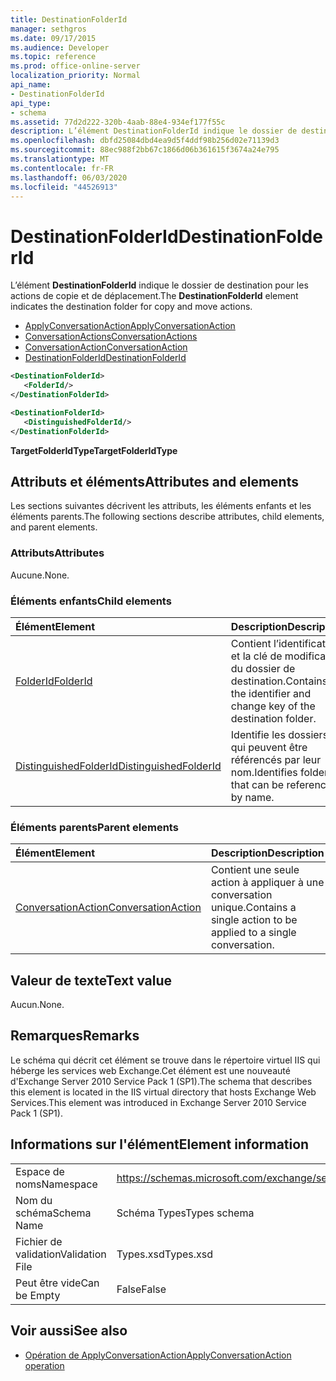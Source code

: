 ```yaml
---
title: DestinationFolderId
manager: sethgros
ms.date: 09/17/2015
ms.audience: Developer
ms.topic: reference
ms.prod: office-online-server
localization_priority: Normal
api_name:
- DestinationFolderId
api_type:
- schema
ms.assetid: 77d2d222-320b-4aab-88e4-934ef177f55c
description: L’élément DestinationFolderId indique le dossier de destination pour les actions de copie et de déplacement.
ms.openlocfilehash: dbfd25084dbd4ea9d5f4ddf98b256d02e71139d3
ms.sourcegitcommit: 88ec988f2bb67c1866d06b361615f3674a24e795
ms.translationtype: MT
ms.contentlocale: fr-FR
ms.lasthandoff: 06/03/2020
ms.locfileid: "44526913"
---
```

# <a name="destinationfolderid"></a><span data-ttu-id="c02e1-103">DestinationFolderId</span><span class="sxs-lookup"><span data-stu-id="c02e1-103">DestinationFolderId</span></span>

<span data-ttu-id="c02e1-104">L’élément **DestinationFolderId** indique le dossier de destination pour les actions de copie et de déplacement.</span><span class="sxs-lookup"><span data-stu-id="c02e1-104">The **DestinationFolderId** element indicates the destination folder for copy and move actions.</span></span> 
  
- [<span data-ttu-id="c02e1-105">ApplyConversationAction</span><span class="sxs-lookup"><span data-stu-id="c02e1-105">ApplyConversationAction</span></span>](applyconversationaction.md)  
- [<span data-ttu-id="c02e1-106">ConversationActions</span><span class="sxs-lookup"><span data-stu-id="c02e1-106">ConversationActions</span></span>](conversationactions.md) 
- [<span data-ttu-id="c02e1-107">ConversationAction</span><span class="sxs-lookup"><span data-stu-id="c02e1-107">ConversationAction</span></span>](conversationaction.md)  
- [<span data-ttu-id="c02e1-108">DestinationFolderId</span><span class="sxs-lookup"><span data-stu-id="c02e1-108">DestinationFolderId</span></span>](destinationfolderid.md)
  
```XML
<DestinationFolderId>
   <FolderId/>
</DestinationFolderId>
```

```XML
<DestinationFolderId>
   <DistinguishedFolderId/>
</DestinationFolderId>
```

<span data-ttu-id="c02e1-109">**TargetFolderIdType**</span><span class="sxs-lookup"><span data-stu-id="c02e1-109">**TargetFolderIdType**</span></span>

## <a name="attributes-and-elements"></a><span data-ttu-id="c02e1-110">Attributs et éléments</span><span class="sxs-lookup"><span data-stu-id="c02e1-110">Attributes and elements</span></span>

<span data-ttu-id="c02e1-111">Les sections suivantes décrivent les attributs, les éléments enfants et les éléments parents.</span><span class="sxs-lookup"><span data-stu-id="c02e1-111">The following sections describe attributes, child elements, and parent elements.</span></span>
  
### <a name="attributes"></a><span data-ttu-id="c02e1-112">Attributs</span><span class="sxs-lookup"><span data-stu-id="c02e1-112">Attributes</span></span>

<span data-ttu-id="c02e1-113">Aucune.</span><span class="sxs-lookup"><span data-stu-id="c02e1-113">None.</span></span>
  
### <a name="child-elements"></a><span data-ttu-id="c02e1-114">Éléments enfants</span><span class="sxs-lookup"><span data-stu-id="c02e1-114">Child elements</span></span>

|<span data-ttu-id="c02e1-115">**Élément**</span><span class="sxs-lookup"><span data-stu-id="c02e1-115">**Element**</span></span>|<span data-ttu-id="c02e1-116">**Description**</span><span class="sxs-lookup"><span data-stu-id="c02e1-116">**Description**</span></span>|
|:-----|:-----|
|[<span data-ttu-id="c02e1-117">FolderId</span><span class="sxs-lookup"><span data-stu-id="c02e1-117">FolderId</span></span>](folderid.md) <br/> |<span data-ttu-id="c02e1-118">Contient l’identificateur et la clé de modification du dossier de destination.</span><span class="sxs-lookup"><span data-stu-id="c02e1-118">Contains the identifier and change key of the destination folder.</span></span>  <br/> |
|[<span data-ttu-id="c02e1-119">DistinguishedFolderId</span><span class="sxs-lookup"><span data-stu-id="c02e1-119">DistinguishedFolderId</span></span>](distinguishedfolderid.md) <br/> |<span data-ttu-id="c02e1-120">Identifie les dossiers qui peuvent être référencés par leur nom.</span><span class="sxs-lookup"><span data-stu-id="c02e1-120">Identifies folders that can be referenced by name.</span></span>  <br/> |
   
### <a name="parent-elements"></a><span data-ttu-id="c02e1-121">Éléments parents</span><span class="sxs-lookup"><span data-stu-id="c02e1-121">Parent elements</span></span>

|<span data-ttu-id="c02e1-122">**Élément**</span><span class="sxs-lookup"><span data-stu-id="c02e1-122">**Element**</span></span>|<span data-ttu-id="c02e1-123">**Description**</span><span class="sxs-lookup"><span data-stu-id="c02e1-123">**Description**</span></span>|
|:-----|:-----|
|[<span data-ttu-id="c02e1-124">ConversationAction</span><span class="sxs-lookup"><span data-stu-id="c02e1-124">ConversationAction</span></span>](conversationaction.md) <br/> |<span data-ttu-id="c02e1-125">Contient une seule action à appliquer à une conversation unique.</span><span class="sxs-lookup"><span data-stu-id="c02e1-125">Contains a single action to be applied to a single conversation.</span></span>  <br/> |
   
## <a name="text-value"></a><span data-ttu-id="c02e1-126">Valeur de texte</span><span class="sxs-lookup"><span data-stu-id="c02e1-126">Text value</span></span>

<span data-ttu-id="c02e1-127">Aucun.</span><span class="sxs-lookup"><span data-stu-id="c02e1-127">None.</span></span>
  
## <a name="remarks"></a><span data-ttu-id="c02e1-128">Remarques</span><span class="sxs-lookup"><span data-stu-id="c02e1-128">Remarks</span></span>

<span data-ttu-id="c02e1-129">Le schéma qui décrit cet élément se trouve dans le répertoire virtuel IIS qui héberge les services web Exchange.Cet élément est une nouveauté d'Exchange Server 2010 Service Pack 1 (SP1).</span><span class="sxs-lookup"><span data-stu-id="c02e1-129">The schema that describes this element is located in the IIS virtual directory that hosts Exchange Web Services.This element was introduced in Exchange Server 2010 Service Pack 1 (SP1).</span></span>
  
## <a name="element-information"></a><span data-ttu-id="c02e1-130">Informations sur l'élément</span><span class="sxs-lookup"><span data-stu-id="c02e1-130">Element information</span></span>

|||
|:-----|:-----|
|<span data-ttu-id="c02e1-131">Espace de noms</span><span class="sxs-lookup"><span data-stu-id="c02e1-131">Namespace</span></span>  <br/> |https://schemas.microsoft.com/exchange/services/2006/types  <br/> |
|<span data-ttu-id="c02e1-132">Nom du schéma</span><span class="sxs-lookup"><span data-stu-id="c02e1-132">Schema Name</span></span>  <br/> |<span data-ttu-id="c02e1-133">Schéma Types</span><span class="sxs-lookup"><span data-stu-id="c02e1-133">Types schema</span></span>  <br/> |
|<span data-ttu-id="c02e1-134">Fichier de validation</span><span class="sxs-lookup"><span data-stu-id="c02e1-134">Validation File</span></span>  <br/> |<span data-ttu-id="c02e1-135">Types.xsd</span><span class="sxs-lookup"><span data-stu-id="c02e1-135">Types.xsd</span></span>  <br/> |
|<span data-ttu-id="c02e1-136">Peut être vide</span><span class="sxs-lookup"><span data-stu-id="c02e1-136">Can be Empty</span></span>  <br/> |<span data-ttu-id="c02e1-137">False</span><span class="sxs-lookup"><span data-stu-id="c02e1-137">False</span></span>  <br/> |
   
## <a name="see-also"></a><span data-ttu-id="c02e1-138">Voir aussi</span><span class="sxs-lookup"><span data-stu-id="c02e1-138">See also</span></span>

- [<span data-ttu-id="c02e1-139">Opération de ApplyConversationAction</span><span class="sxs-lookup"><span data-stu-id="c02e1-139">ApplyConversationAction operation</span></span>](applyconversationaction-operation.md)

